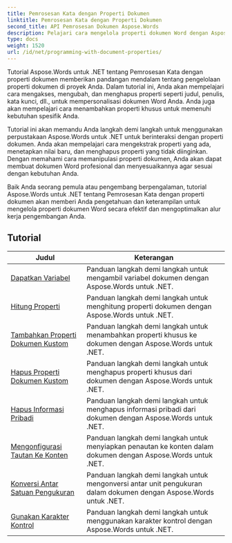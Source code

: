 ```yaml
---
title: Pemrosesan Kata dengan Properti Dokumen
linktitle: Pemrosesan Kata dengan Properti Dokumen
second_title: API Pemrosesan Dokumen Aspose.Words
description: Pelajari cara mengelola properti dokumen Word dengan Aspose.Words untuk .NET. Tutorial memandu Anda melalui berbagai fitur seperti properti membaca dan menulis, menyesuaikan properti default.
type: docs
weight: 1520
url: /id/net/programming-with-document-properties/
---
```

Tutorial Aspose.Words untuk .NET tentang Pemrosesan Kata dengan properti dokumen memberikan pandangan mendalam tentang pengelolaan properti dokumen di proyek Anda. Dalam tutorial ini, Anda akan mempelajari cara mengakses, mengubah, dan menghapus properti seperti judul, penulis, kata kunci, dll., untuk mempersonalisasi dokumen Word Anda. Anda juga akan mempelajari cara menambahkan properti khusus untuk memenuhi kebutuhan spesifik Anda.

Tutorial ini akan memandu Anda langkah demi langkah untuk menggunakan perpustakaan Aspose.Words untuk .NET untuk berinteraksi dengan properti dokumen. Anda akan mempelajari cara mengekstrak properti yang ada, menetapkan nilai baru, dan menghapus properti yang tidak diinginkan. Dengan memahami cara memanipulasi properti dokumen, Anda akan dapat membuat dokumen Word profesional dan menyesuaikannya agar sesuai dengan kebutuhan Anda.

Baik Anda seorang pemula atau pengembang berpengalaman, tutorial Aspose.Words untuk .NET tentang Pemrosesan Kata dengan properti dokumen akan memberi Anda pengetahuan dan keterampilan untuk mengelola properti dokumen Word secara efektif dan mengoptimalkan alur kerja pengembangan Anda.

 ## Tutorial
| Judul | Keterangan |
| --- | --- |
| [Dapatkan Variabel](./get-variables/) | Panduan langkah demi langkah untuk mengambil variabel dokumen dengan Aspose.Words untuk .NET. |
| [Hitung Properti](./enumerate-properties/) | Panduan langkah demi langkah untuk menghitung properti dokumen dengan Aspose.Words untuk .NET. |
| [Tambahkan Properti Dokumen Kustom](./add-custom-document-properties/) | Panduan langkah demi langkah untuk menambahkan properti khusus ke dokumen dengan Aspose.Words untuk .NET. |
| [Hapus Properti Dokumen Kustom](./remove-custom-document-properties/) | Panduan langkah demi langkah untuk menghapus properti khusus dari dokumen dengan Aspose.Words untuk .NET. |
| [Hapus Informasi Pribadi](./remove-personal-information/) | Panduan langkah demi langkah untuk menghapus informasi pribadi dari dokumen dengan Aspose.Words untuk .NET. |
| [Mengonfigurasi Tautan Ke Konten](./configuring-link-to-content/) | Panduan langkah demi langkah untuk menyiapkan penautan ke konten dalam dokumen dengan Aspose.Words untuk .NET. |
| [Konversi Antar Satuan Pengukuran](./convert-between-measurement-units/) | Panduan langkah demi langkah untuk mengonversi antar unit pengukuran dalam dokumen dengan Aspose.Words untuk .NET. |
| [Gunakan Karakter Kontrol](./use-control-characters/) | Panduan langkah demi langkah untuk menggunakan karakter kontrol dengan Aspose.Words untuk .NET. |